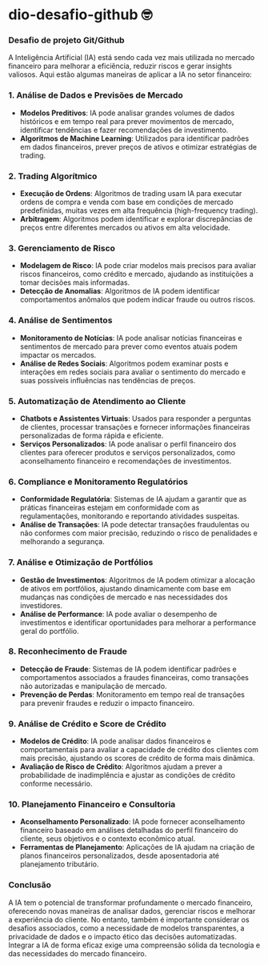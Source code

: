 # dio-desafio-github :nerd_face:
### Desafio de projeto Git/Github

A Inteligência Artificial (IA) está sendo cada vez mais utilizada no mercado financeiro para melhorar a eficiência, reduzir riscos e gerar insights valiosos. Aqui estão algumas maneiras de aplicar a IA no setor financeiro:

### 1. **Análise de Dados e Previsões de Mercado**
- **Modelos Preditivos**: IA pode analisar grandes volumes de dados históricos e em tempo real para prever movimentos de mercado, identificar tendências e fazer recomendações de investimento.
- **Algoritmos de Machine Learning**: Utilizados para identificar padrões em dados financeiros, prever preços de ativos e otimizar estratégias de trading.

### 2. **Trading Algorítmico**
- **Execução de Ordens**: Algoritmos de trading usam IA para executar ordens de compra e venda com base em condições de mercado predefinidas, muitas vezes em alta frequência (high-frequency trading).
- **Arbitragem**: Algoritmos podem identificar e explorar discrepâncias de preços entre diferentes mercados ou ativos em alta velocidade.

### 3. **Gerenciamento de Risco**
- **Modelagem de Risco**: IA pode criar modelos mais precisos para avaliar riscos financeiros, como crédito e mercado, ajudando as instituições a tomar decisões mais informadas.
- **Detecção de Anomalias**: Algoritmos de IA podem identificar comportamentos anômalos que podem indicar fraude ou outros riscos.

### 4. **Análise de Sentimentos**
- **Monitoramento de Notícias**: IA pode analisar notícias financeiras e sentimentos de mercado para prever como eventos atuais podem impactar os mercados.
- **Análise de Redes Sociais**: Algoritmos podem examinar posts e interações em redes sociais para avaliar o sentimento do mercado e suas possíveis influências nas tendências de preços.

### 5. **Automatização de Atendimento ao Cliente**
- **Chatbots e Assistentes Virtuais**: Usados para responder a perguntas de clientes, processar transações e fornecer informações financeiras personalizadas de forma rápida e eficiente.
- **Serviços Personalizados**: IA pode analisar o perfil financeiro dos clientes para oferecer produtos e serviços personalizados, como aconselhamento financeiro e recomendações de investimentos.

### 6. **Compliance e Monitoramento Regulatórios**
- **Conformidade Regulatória**: Sistemas de IA ajudam a garantir que as práticas financeiras estejam em conformidade com as regulamentações, monitorando e reportando atividades suspeitas.
- **Análise de Transações**: IA pode detectar transações fraudulentas ou não conformes com maior precisão, reduzindo o risco de penalidades e melhorando a segurança.

### 7. **Análise e Otimização de Portfólios**
- **Gestão de Investimentos**: Algoritmos de IA podem otimizar a alocação de ativos em portfólios, ajustando dinamicamente com base em mudanças nas condições de mercado e nas necessidades dos investidores.
- **Análise de Performance**: IA pode avaliar o desempenho de investimentos e identificar oportunidades para melhorar a performance geral do portfólio.

### 8. **Reconhecimento de Fraude**
- **Detecção de Fraude**: Sistemas de IA podem identificar padrões e comportamentos associados a fraudes financeiras, como transações não autorizadas e manipulação de mercado.
- **Prevenção de Perdas**: Monitoramento em tempo real de transações para prevenir fraudes e reduzir o impacto financeiro.

### 9. **Análise de Crédito e Score de Crédito**
- **Modelos de Crédito**: IA pode analisar dados financeiros e comportamentais para avaliar a capacidade de crédito dos clientes com mais precisão, ajustando os scores de crédito de forma mais dinâmica.
- **Avaliação de Risco de Crédito**: Algoritmos ajudam a prever a probabilidade de inadimplência e ajustar as condições de crédito conforme necessário.

### 10. **Planejamento Financeiro e Consultoria**
- **Aconselhamento Personalizado**: IA pode fornecer aconselhamento financeiro baseado em análises detalhadas do perfil financeiro do cliente, seus objetivos e o contexto econômico atual.
- **Ferramentas de Planejamento**: Aplicações de IA ajudam na criação de planos financeiros personalizados, desde aposentadoria até planejamento tributário.

### Conclusão
A IA tem o potencial de transformar profundamente o mercado financeiro, oferecendo novas maneiras de analisar dados, gerenciar riscos e melhorar a experiência do cliente. No entanto, também é importante considerar os desafios associados, como a necessidade de modelos transparentes, a privacidade de dados e o impacto ético das decisões automatizadas. Integrar a IA de forma eficaz exige uma compreensão sólida da tecnologia e das necessidades do mercado financeiro.
